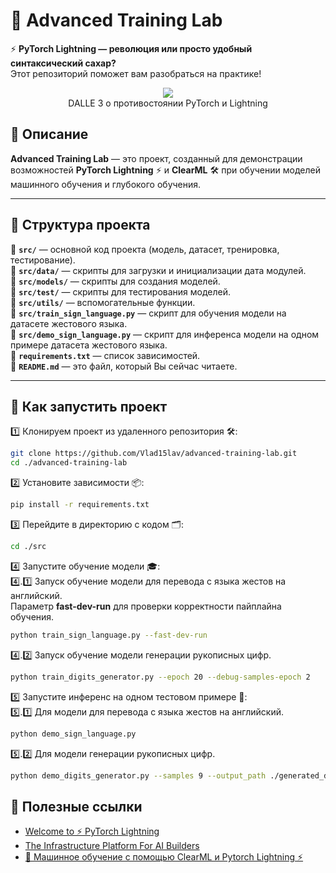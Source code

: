 # 🚀 Advanced Training Lab  

⚡ **PyTorch Lightning — революция или просто удобный синтаксический сахар?**  
Этот репозиторий поможет вам разобраться на практике! 

<center><img src="images/repo-preview.png"></center>
<center>DALLE 3 о противостоянии PyTorch и Lightning</center>

## 📌 Описание  

**Advanced Training Lab** — это проект, созданный для демонстрации возможностей **PyTorch Lightning** ⚡ и **ClearML** 🛠️ при обучении моделей машинного обучения и глубокого обучения.  

---

## 📂 Структура проекта  

📁 **`src/`** — основной код проекта (модель, датасет, тренировка, тестирование).    
📁 **`src/data/`** — скрипты для загрузки и инициализации дата модулей.  
📁 **`src/models/`** — скрипты для создания моделей.  
📁 **`src/test/`** — скрипты для тестирования моделей.  
📁 **`src/utils/`** — вспомогательные функции.  
🐍 **`src/train_sign_language.py`** — скрипт для обучения модели на датасете жестового языка.  
🐍 **`src/demo_sign_language.py`** — скрипт для инференса модели на одном примере датасета жестового языка.  
📄 **`requirements.txt`** — список зависимостей.  
📄 **`README.md`** — это файл, который Вы сейчас читаете.  

---

## 🚀 Как запустить проект  

1️⃣ Клонируем проект из удаленного репозитория 🛠️:  
```bash
git clone https://github.com/Vlad15lav/advanced-training-lab.git
cd ./advanced-training-lab
```

2️⃣ Установите зависимости 📦:  
```bash
pip install -r requirements.txt
```

3️⃣ Перейдите в директорию с кодом 🗂️:  
```bash
cd ./src
```

4️⃣ Запустите обучение модели 🎓:  
4️⃣.1️⃣ Запуск обучение модели для перевода с языка жестов на английский.  
Параметр **fast-dev-run** для проверки корректности пайплайна обучения.  
```bash
python train_sign_language.py --fast-dev-run
```
4️⃣.2️⃣ Запуск обучение модели генерации рукописных цифр.    
```bash
python train_digits_generator.py --epoch 20 --debug-samples-epoch 2
```

5️⃣ Запустите инференс на одном тестовом примере 🧪:  
5️⃣.1️⃣ Для модели для перевода с языка жестов на английский.  
```bash
python demo_sign_language.py
```
5️⃣.2️⃣ Для модели генерации рукописных цифр.
```bash
python demo_digits_generator.py --samples 9 --output_path ./generated_digits_grid.png
```

## 🔗 Полезные ссылки

- [Welcome to ⚡ PyTorch Lightning](https://lightning.ai/docs/pytorch/stable/)
- [The Infrastructure Platform For AI Builders](https://clear.ml/)
- [🤖 Машинное обучение с помощью ClearML и Pytorch Lightning ⚡](https://stepik.org/course/214389)
